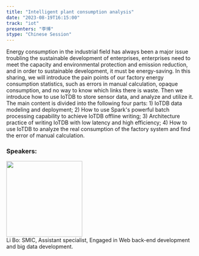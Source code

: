 ```yaml
---
title: "Intelligent plant consumption analysis"
date: "2023-08-19T16:15:00" 
track: "iot"
presenters: "李博"
stype: "Chinese Session"
---
```

Energy consumption in the industrial field has always been a major issue troubling the sustainable development of enterprises, enterprises need to meet the capacity and environmental protection and emission reduction, and in order to sustainable development, it must be energy-saving. In this sharing, we will introduce the pain points of our factory energy consumption statistics, such as errors in manual calculation, opaque consumption, and no way to know which links there is waste. Then we introduce how to use IoTDB to store sensor data, and analyze and utilize it. The main content is divided into the following four parts: 1) IoTDB data modeling and deployment; 2) How to use Spark's powerful batch processing capability to achieve IoTDB offline writing; 3) Architecture practice of writing IoTDB with low latency and high efficiency; 4) How to use IoTDB to analyze the real consumption of the factory system and find the error of manual calculation.
 ### Speakers: 
 <img src="https://img.bagevent.com/resource/20230611/2214466790.jpg" width="200" /><br>Li Bo: SMIC, Assistant specialist, Engaged in Web back-end development and big data development.
 <br><br>